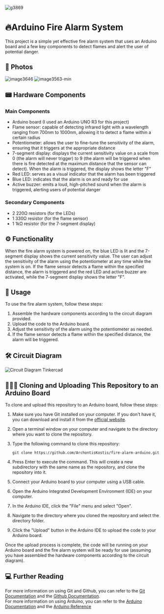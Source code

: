 ![g3869](https://user-images.githubusercontent.com/77233507/209699623-383fafbc-c033-4e37-b3c7-a65f35f014ef.png)
# :fire:Arduino Fire Alarm System
This project is a simple yet effective fire alarm system that uses an Arduino board and a few key components to detect flames and alert the user of potential danger.

## 📸 Photos
![image3646](https://user-images.githubusercontent.com/77233507/209828144-b8996c96-684b-41f6-9ecc-2b53a2509434.png)
![image3563-min](https://user-images.githubusercontent.com/77233507/209829410-6df1ebc9-aa74-4552-8a64-b36615c7463d.png)

## 📟 Hardware Components
### Main Components
- Arduino board (I used an Arduino UNO R3 for this project)
- Flame sensor: capable of detecting infrared light with a wavelength ranging from 700nm to 1000nm, allowing it to detect a flame within a certain radius
- Potentiometer: allows the user to fine-tune the sensitivity of the alarm, ensuring that it triggers at the appropriate distance
- 7-segment display: displays the current sensitivity value on a scale from 0 (the alarm will never trigger) to 9 (the alarm will be triggered when there is fire detected at the maximum distance that the sensor can detect). When the alarm is triggered, the display shows the letter "F"
- Red LED: serves as a visual indicator that the alarm has been triggered
- Blue LED: indicates that the alarm is on and ready for use
- Active buzzer: emits a loud, high-pitched sound when the alarm is triggered, alerting users of potential danger

### Secondary Components
- 2 220Ω resistors (for the LEDs)
- 1 330Ω resistor (for the flame sensor)
- 1 1kΩ resistor (for the 7-segment display)

## ⚙️ Functionality
When the fire alarm system is powered on, the blue LED is lit and the 7-segment display shows the current sensitivity value. The user can adjust the sensitivity of the alarm using the potentiometer at any time while the system is on. If the flame sensor detects a flame within the specified distance, the alarm is triggered and the red LED and active buzzer are activated, while the 7-segment display shows the letter "F".

## 🚨 Usage
To use the fire alarm system, follow these steps:

1. Assemble the hardware components according to the circuit diagram provided.
2. Upload the code to the Arduino board.
3. Adjust the sensitivity of the alarm using the potentiometer as needed.
4. If the flame sensor detects a flame within the specified distance, the alarm will be triggered.

## 🛠 Circuit Diagram
![Circuit Diagram Tinkercad](https://user-images.githubusercontent.com/77233507/209828299-fa2bf7d7-e8c9-42a6-b6b2-51c26cdf805e.png)


## 👩🏻‍💻 Cloning and Uploading This Repository to an Arduino Board

To clone and upload this repository to an Arduino board, follow these steps:

1. Make sure you have Git installed on your computer. If you don't have it, you can download and install it from the [official website](https://git-scm.com/downloads).

2. Open a terminal window on your computer and navigate to the directory where you want to clone the repository.

3. Type the following command to clone this repository:
    ```
    git clone https://github.com/ArchontisKostis/fire-alarm-arduino.git
    ```
4. Press Enter to execute the command. This will create a new subdirectory with the same name as the repository, and clone the repository into it.

5. Connect your Arduino board to your computer using a USB cable.

6. Open the Arduino Integrated Development Environment (IDE) on your computer.

7. In the Arduino IDE, click the "File" menu and select "Open".

8. Navigate to the directory where you cloned the repository and select the directory folder.

9. Click the "Upload" button in the Arduino IDE to upload the code to your Arduino board.

Once the upload process is complete, the code will be running on your Arduino board and the fire alarm system will be ready for use (assuming you have assembled the hardware components according to the circuit diagram).


## 💻 Further Reading
For more information on using Git and Github, you can refer to the [Git Documentation](https://git-scm.com/doc) and the [Github Documentation](https://docs.github.com/). \
For more information on using Arduino, you can refer to the [Arduino Documentation](https://docs.arduino.cc/) and the [Arduino Reference](https://www.arduino.cc/reference/en/)
